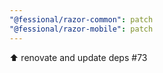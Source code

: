 ```yaml
---
"@fessional/razor-common": patch
"@fessional/razor-mobile": patch
---
```


⬆️ renovate and update deps #73
